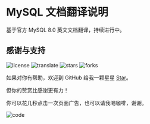 # MySQL 文档翻译说明

基于官方 MySQL 8.0 英文文档翻译，持续进行中。

## 感谢与支持

![license](https://img.shields.io/badge/license-CC--BY--NC-%23396D94) ![translate](https://img.shields.io/badge/Translate-MySQL-%23396D94) ![stars](https://img.shields.io/github/stars/dev2007/mysql8-manual?label=Stars&logo=github&color=%23396D94) ![forks](https://img.shields.io/github/forks/dev2007/mysql8-manual?label=Forks&logo=github&color=%23396D94)

如果对你有帮助，欢迎到 GitHub 给我一颗星星 [Star](https://github.com/dev2007/mysql8-manual)。

但你的赞赏比感谢更有力！

你可以花几秒点击一次页面广告，也可以请我喝咖啡，谢谢。

![code](https://images.bookhub.tech/mp/code.jpg)
